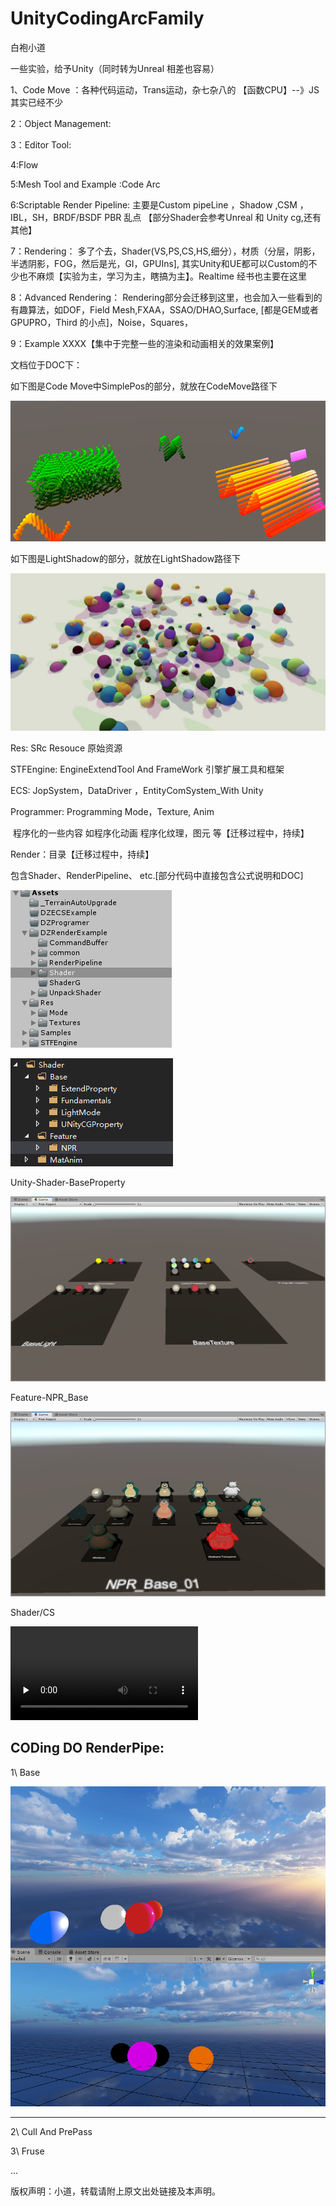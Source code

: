 # UnityCodingArcFamily

 白袍小道



一些实验，给予Unity（同时转为Unreal 相差也容易）

1、Code Move
：各种代码运动，Trans运动，杂七杂八的  【函数CPU】--》JS 其实已经不少

2：Object Management:

3：Editor Tool:

4:Flow

5:Mesh Tool and Example :Code Arc

6:Scriptable Render Pipeline: 主要是Custom pipeLine ，Shadow ,CSM ，IBL，SH，BRDF/BSDF PBR 乱点
【部分Shader会参考Unreal 和 Unity cg,还有其他】

7：Rendering：  多了个去，Shader(VS,PS,CS,HS,细分），材质（分层，阴影，半透阴影，FOG，然后是光，GI，GPUIns],
其实Unity和UE都可以Custom的不少也不麻烦【实验为主，学习为主，瞎搞为主】。Realtime 经书也主要在这里

8：Advanced Rendering： Rendering部分会迁移到这里，也会加入一些看到的有趣算法，如DOF，Field Mesh,FXAA，SSAO/DHAO,Surface,
[都是GEM或者GPUPRO，Third 的小点]，Noise，Squares，

9：Example XXXX【集中于完整一些的渲染和动画相关的效果案例】

文档位于DOC下：

如下图是Code Move中SimplePos的部分，就放在CodeMove路径下

![](./DOC/CodeMove/SimpleMathPos.PNG)

如下图是LightShadow的部分，就放在LightShadow路径下

![](./DOC/LightShadow/LightShadow.jpg)

Res: 				SRc Resouce 									原始资源

STFEngine: 	EngineExtendTool And FrameWork   引擎扩展工具和框架

ECS: 				JopSystem，DataDriver ，EntityComSystem_With Unity

Programmer:	Programming Mode，Texture, Anim

​							程序化的一些内容 如程序化动画 程序化纹理，图元 等【迁移过程中，持续】

Render：目录【迁移过程中，持续】

包含Shader、RenderPipeline、 etc.[部分代码中直接包含公式说明和DOC]

![1565351504269](README.assets/1565351504269.png)

![1565351480296](README.assets/1565351480296.png)

Unity-Shader-BaseProperty

![Base_Property](README.assets/Base_Property.png)

Feature-NPR_Base

![Feature_NRP_20190809194500](README.assets/Feature_NRP_20190809194500.png)



Shader/CS

<video id="video" controls="" preload="none">
       <source id="mp4" src="DOC/Render/Shader/Rec/ResC_CS01.mp4" type="video/mp4">
</video>




## CODing DO RenderPipe:



1\ Base

![1566845870596](README.assets/1566845870596.png)

---------------------
2\  Cull And PrePass

3\  Fruse

...



版权声明：小道，转载请附上原文出处链接及本声明。

